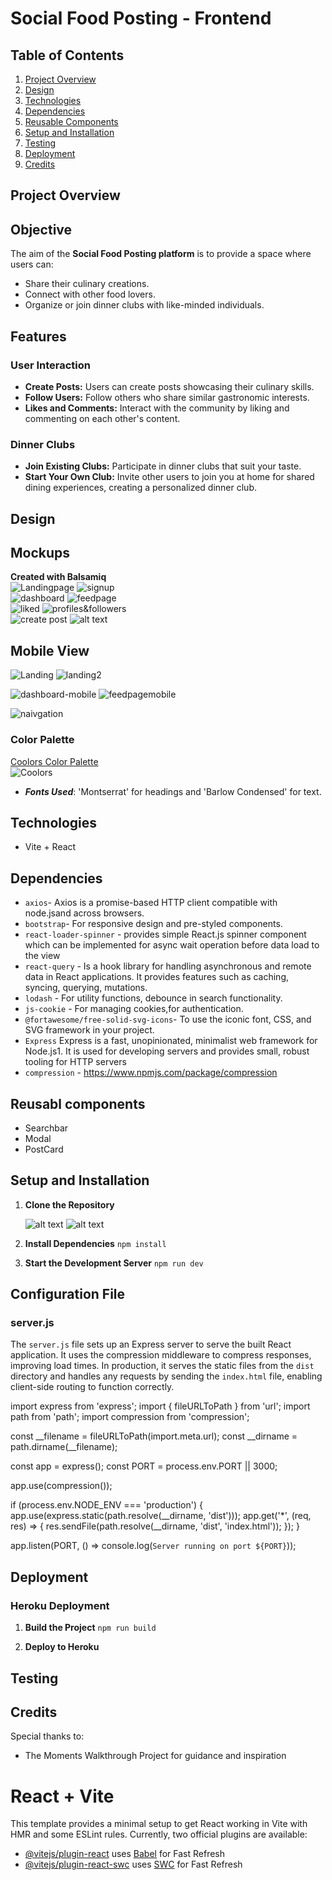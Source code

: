 # Social Food Posting - Frontend

## Table of Contents

1.  [Project Overview](#project-overview)
2.  [Design](#design)
3.  [Technologies](#technologies)
4.  [Dependencies](#dependencies)
5.  [Reusable Components](#reuseable-components)
6.  [Setup and Installation](#setup-and-installation)
7.  [Testing](#Testing)
8.  [Deployment](#deployment)
9.  [Credits](#credits)

## Project Overview

## Objective
The aim of the **Social Food Posting platform** is to provide a space where users can:
- Share their culinary creations.
- Connect with other food lovers.
- Organize or join dinner clubs with like-minded individuals.

## Features
### User Interaction
- **Create Posts:** Users can create posts showcasing their culinary skills.
- **Follow Users:** Follow others who share similar gastronomic interests.
- **Likes and Comments:** Interact with the community by liking and commenting on each other's content.

### Dinner Clubs
- **Join Existing Clubs:** Participate in dinner clubs that suit your taste.
- **Start Your Own Club:** Invite other users to join you at home for shared dining experiences, creating a personalized dinner club.


## Design

## Mockups

**Created with Balsamiq**
<br>
 ![Landingpage](readmecontent/images/landingpagefullscreen.png)  ![signup](readmecontent/images/signup_full_screen.png) 
 <br>
 ![dashboard](readmecontent/images/Dashboard_dinnerClub.png)  ![feedpage](readmecontent/images/feedpagefullscreen.png)
 <br>
 ![liked](readmecontent/images/likedfullscreen.png) ![profiles&followers](readmecontent/images/popularAndFollowersfullscreen.png)
 <br>
 ![create post](readmecontent/images/createpostfullscreen.png) ![alt text](readmecontent/images/profileupdatefullscreen.png)
 

## Mobile View
![Landing](readmecontent/images/landingpagemobile.png) ![landing2](readmecontent/images/landingpage2mobile.png)

![dashboard-mobile](readmecontent/images/dashboardmobile.png) ![feedpagemobile](readmecontent/images/feedpagemobile.png)

![naivgation](readmecontent/images/navigationmobile.png)



### Color Palette


   [Coolors Color Palette](https://coolors.co/)
   <br>
   ![Coolors](<readmecontent/images/Screenshot 2024-04-20 103846.png>)



- ***Fonts Used***: 'Montserrat' for headings and 'Barlow Condensed' for text.

## Technologies

- Vite + React 


## Dependencies

-   `axios`- Axios is a promise-based HTTP client compatible with node.jsand across browsers.
-   `bootstrap`- For responsive design and pre-styled components.
-   `react-loader-spinner` - provides simple React.js spinner component which can be implemented 
                             for async wait operation before data load to the view
-   `react-query` - Is a hook library for handling asynchronous and 
                    remote data in React applications. 
                    It provides features such as caching, syncing, querying, mutations.
- `lodash`  - For utility functions, debounce in search functionality.
- `js-cookie` - For managing cookies,for authentication.
- `@fortawesome/free-solid-svg-icons`- To use the iconic font, CSS, and SVG framework in your project.
- `Express` Express is a fast, unopinionated, minimalist web framework for Node.js1. 
It is used for developing servers and provides small, robust tooling for HTTP servers
- `compression` - https://www.npmjs.com/package/compression

##  Reusabl components 

 - Searchbar
 - Modal
 - PostCard
 
 
 
## Setup and Installation

1.  **Clone the Repository**    
    
    ![alt text](readmecontent/images/clone-2.png)
    ![alt text](readmecontent/images/clone-3.png)

2.  **Install Dependencies**
    `npm install` 
    
3.  **Start the Development Server**
    `npm run dev` 
    

## Configuration File

### server.js

The `server.js` file sets up an Express server to serve the built React application. 
It uses the compression middleware to compress responses, improving load times. In production, 
it serves the static files from the `dist` directory and handles any requests by sending the `index.html` file,
enabling client-side routing to function correctly.


import express from 'express';
import { fileURLToPath } from 'url';
import path from 'path';
import compression from 'compression';

const __filename = fileURLToPath(import.meta.url);
const __dirname = path.dirname(__filename);

const app = express();
const PORT = process.env.PORT || 3000;

app.use(compression());

if (process.env.NODE_ENV === 'production') {
    app.use(express.static(path.resolve(__dirname, 'dist')));
    app.get('*', (req, res) => {
        res.sendFile(path.resolve(__dirname, 'dist', 'index.html'));
    });
}

app.listen(PORT, () => console.log(`Server running on port ${PORT}`)); 

## Deployment

### Heroku Deployment

1.  **Build the Project**
       `npm run build` 
    
2.  **Deploy to Heroku**

## Testing 

    

## Credits

Special thanks to:

-   The Moments Walkthrough Project for guidance and inspiration

# React + Vite

This template provides a minimal setup to get React working in Vite with HMR and some ESLint rules.
Currently, two official plugins are available:  

- [@vitejs/plugin-react](https://github.com/vitejs/vite-plugin-react/blob/main/packages/plugin-react/README.md) uses [Babel](https://babeljs.io/) for Fast Refresh
- [@vitejs/plugin-react-swc](https://github.com/vitejs/vite-plugin-react-swc) uses [SWC](https://swc.rs/) for Fast Refresh
